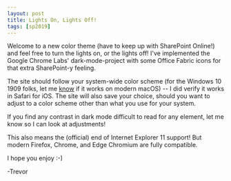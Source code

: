 ```yaml
---
layout: post
title: Lights On, Lights Off!
tags: [sp2019]
---
```


Welcome to a new color theme (have to keep up with SharePoint Online!) and feel free to turn the lights on, or the lights off! I've implemented the Google Chrome Labs' dark-mode-project with some Office Fabric icons for that extra SharePoint-y feeling.

The site should follow your system-wide color scheme (for the Windows 10 1909 folks, let me [know](https://twitter.com/NaupliusTrevor) if it works on modern macOS) -- 
I did verify it works in Safari for iOS. The site will also save your choice, should you want to adjust to a color scheme other than what you use for your system.

If you find any contrast in dark mode difficult to read for any element, let me know so I can look at adjustments!

This also means the (official) end of Internet Explorer 11 support! But modern Firefox, Chrome, and Edge Chromium are fully compatible.

I hope you enjoy :-)

-Trevor
